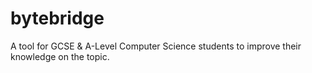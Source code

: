 # bytebridge
A tool for GCSE &amp; A-Level Computer Science students to improve their knowledge on the topic.

